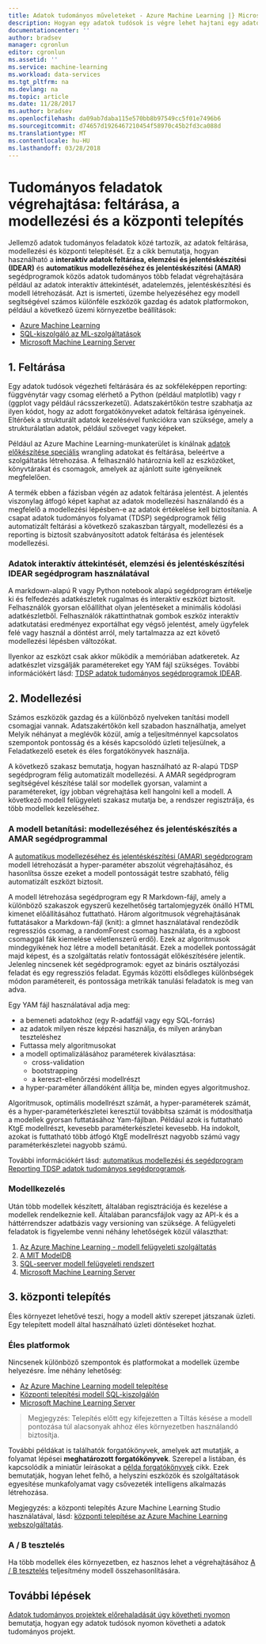 ```yaml
---
title: Adatok tudományos műveleteket - Azure Machine Learning |} Microsoft Docs
description: Hogyan egy adatok tudósok is végre lehet hajtani egy adatok tudományos projektet egy trackable szabályozott verzióját és együttműködési módot.
documentationcenter: ''
author: bradsev
manager: cgronlun
editor: cgronlun
ms.assetid: ''
ms.service: machine-learning
ms.workload: data-services
ms.tgt_pltfrm: na
ms.devlang: na
ms.topic: article
ms.date: 11/28/2017
ms.author: bradsev
ms.openlocfilehash: da09ab7daba115e570bb8b97549cc5f01e7496b6
ms.sourcegitcommit: d74657d1926467210454f58970c45b2fd3ca088d
ms.translationtype: MT
ms.contentlocale: hu-HU
ms.lasthandoff: 03/28/2018
---
```

# <a name="execute-data-science-tasks-exploration-modeling-and-deployment"></a>Tudományos feladatok végrehajtása: feltárása, a modellezési és a központi telepítés

Jellemző adatok tudományos feladatok közé tartozik, az adatok feltárása, modellezési és központi telepítését. Ez a cikk bemutatja, hogyan használható a **interaktív adatok feltárása, elemzési és jelentéskészítési (IDEAR)** és **automatikus modellezéséhez és jelentéskészítési (AMAR)** segédprogramok közös adatok tudományos több feladat végrehajtására például az adatok interaktív áttekintését, adatelemzés, jelentéskészítési és modell létrehozását. Azt is ismerteti, üzembe helyezéséhez egy modell segítségével számos különféle eszközök gazdag és adatok platformokon, például a következő üzemi környezetbe beállítások:

- [Azure Machine Learning](../preview/index.yml)
- [SQL-kiszolgáló az ML-szolgáltatások](https://docs.microsoft.com/sql/advanced-analytics/r/r-services#in-database-analytics-with-sql-server)
- [Microsoft Machine Learning Server](https://docs.microsoft.com/machine-learning-server/what-is-machine-learning-server)


## 1. <a name='DataQualityReportUtility-1'></a> Feltárása 

Egy adatok tudósok végezheti feltárására és az sokféleképpen reporting: függvénytár vagy csomag elérhető a Python (például matplotlib) vagy r (ggplot vagy például rácsszerkezetű). Adatszakértőkön testre szabhatja az ilyen kódot, hogy az adott forgatókönyveket adatok feltárása igényeinek. Eltérőek a strukturált adatok kezelésével funkciókra van szüksége, amely a strukturálatlan adatok, például szöveget vagy képeket. 

Például az Azure Machine Learning-munkaterület is kínálnak [adatok előkészítése speciális](../preview/tutorial-bikeshare-dataprep.md) wrangling adatokat és feltárása, beleértve a szolgáltatás létrehozása. A felhasználó határoznia kell az eszközöket, könyvtárakat és csomagok, amelyek az ajánlott suite igényeiknek megfelelően. 

A termék ebben a fázisban végén az adatok feltárása jelentést. A jelentés viszonylag átfogó képet kaphat az adatok modellezési használandó és a megfelelő a modellezési lépésben-e az adatok értékelése kell biztosítania. A csapat adatok tudományos folyamat (TDSP) segédprogramok félig automatizált feltárási a következő szakaszban tárgyalt, modellezési és a reporting is biztosít szabványosított adatok feltárása és jelentések modellezési. 

### <a name="interactive-data-exploration-analysis-and-reporting-using-the-idear-utility"></a>Adatok interaktív áttekintését, elemzési és jelentéskészítési IDEAR segédprogram használatával

A markdown-alapú R vagy Python notebook alapú segédprogram értékelje ki és felfedezés adatkészletek rugalmas és interaktív eszközt biztosít. Felhasználók gyorsan előállíthat olyan jelentéseket a minimális kódolási adatkészletből. Felhasználók rákattinthatnak gombok eszköz interaktív adatkutatási eredményez exportálhat egy végső jelentést, amely ügyfelek felé vagy használ a döntést arról, mely tartalmazza az ezt követő modellezési lépésben változókat.

Ilyenkor az eszközt csak akkor működik a memóriában adatkeretek. Az adatkészlet vizsgálják paramétereket egy YAM fájl szükséges. További információkért lásd: [TDSP adatok tudományos segédprogramok IDEAR](https://github.com/Azure/Azure-TDSP-Utilities/tree/master/DataScienceUtilities/DataReport-Utils).


## 2. <a name='ModelingUtility-2'></a> Modellezési

Számos eszközök gazdag és a különböző nyelveken tanítási modell csomagjai vannak. Adatszakértőkön kell szabadon használhatja, amelyet Melyik néhányat a meglévők közül, amíg a teljesítménnyel kapcsolatos szempontok pontosság és a késés kapcsolódó üzleti teljesülnek, a Feladatkezelő esetek és éles forgatókönyvek használja.

A következő szakasz bemutatja, hogyan használható az R-alapú TDSP segédprogram félig automatizált modellezési. A AMAR segédprogram segítségével készítése talál sor modellek gyorsan, valamint a paramétereket, így jobban végrehajtása kell hangolni kell a modell.
A következő modell felügyeleti szakasz mutatja be, a rendszer regisztrálja, és több modellek kezeléséhez.


### <a name="model-training-modeling-and-reporting-using-the-amar-utility"></a>A modell betanítási: modellezéséhez és jelentéskészítés a AMAR segédprogrammal

A [automatikus modellezéséhez és jelentéskészítési (AMAR) segédprogram](https://github.com/Azure/Azure-TDSP-Utilities/tree/master/DataScienceUtilities/Modeling) modell létrehozását a hyper-paraméter abszolút végrehajtásához, és hasonlítsa össze ezeket a modell pontosságát testre szabható, félig automatizált eszközt biztosít. 

A modell létrehozása segédprogram egy R Markdown-fájl, amely a különböző szakaszok egyszerű kezelhetőség tartalomjegyzék önálló HTML kimenet előállításához futtatható. Három algoritmusok végrehajtásának futtatásakor a Markdown-fájl (knit): a glmnet használatával rendeződik regressziós csomag, a randomForest csomag használata, és a xgboost csomaggal fák kiemelése véletlenszerű erdő). Ezek az algoritmusok mindegyikének hoz létre a modell betanítását. Ezek a modellek pontosságát majd képest, és a szolgáltatás relatív fontosságát előkészítésére jelentik. Jelenleg nincsenek két segédprogramok: egyet az bináris osztályozási feladat és egy regressziós feladat. Egymás közötti elsődleges különbségek módon paramétereit, és pontossága metrikák tanulási feladatok is meg van adva. 

Egy YAM fájl használatával adja meg:

- a bemeneti adatokhoz (egy R-adatfájl vagy egy SQL-forrás) 
- az adatok milyen része képzési használja, és milyen arányban teszteléshez
- Futtassa mely algoritmusokat 
- a modell optimalizálásához paraméterek kiválasztása:
    - cross-validation 
    - bootstrapping
    - a kereszt-ellenőrzési modellrészt
- a hyper-paraméter állandóként állítja be, minden egyes algoritmushoz. 

Algoritmusok, optimális modellrészt számát, a hyper-paraméterek számát, és a hyper-paraméterkészletei keresztül továbbítsa számát is módosíthatja a modellek gyorsan futtatásához Yam-fájlban. Például azok is futtatható KtgE modellrészt, kevesebb paraméterkészletei kevesebb. Ha indokolt, azokat is futtatható több átfogó KtgE modellrészt nagyobb számú vagy paraméterkészletei nagyobb számú.

További információkért lásd: [automatikus modellezési és segédprogram Reporting TDSP adatok tudományos segédprogramok](https://github.com/Azure/Azure-TDSP-Utilities/tree/master/DataScienceUtilities/Modeling).

### <a name="model-management"></a>Modellkezelés
Után több modellek készített, általában regisztrációja és kezelése a modellek rendelkeznie kell. Általában parancsfájlok vagy az API-k és a háttérrendszer adatbázis vagy versioning van szüksége. A felügyeleti feladatok is figyelembe venni néhány lehetőségek közül választhat:

1. [Az Azure Machine Learning - modell felügyeleti szolgáltatás](../preview/index.yml)
2. [A MIT ModelDB](https://mitdbg.github.io/modeldb/) 
3. [SQL-seerver modell felügyeleti rendszert](https://blogs.technet.microsoft.com/dataplatforminsider/2016/10/17/sql-server-as-a-machine-learning-model-management-system/)
4. [Microsoft Machine Learning Server](https://docs.microsoft.com/sql/advanced-analytics/r/r-server-standalone)

## 3. <a name='Deployment-3'></a>központi telepítés

Éles környezet lehetővé teszi, hogy a modell aktív szerepet játszanak üzleti. Egy telepített modell által használható üzleti döntéseket hozhat.

### <a name="production-platforms"></a>Éles platformok
Nincsenek különböző szempontok és platformokat a modellek üzembe helyezésre. Íme néhány lehetőség:


- [Az Azure Machine Learning modell telepítése](../preview/model-management-overview.md)
- [Központi telepítési modell SQL-kiszolgálón](https://docs.microsoft.com/sql/advanced-analytics/tutorials/sqldev-py6-operationalize-the-model)
- [Microsoft Machine Learning Server](https://docs.microsoft.com/sql/advanced-analytics/r/r-server-standalone)

>
>
>Megjegyzés: Telepítés előtt egy kifejezetten a Tiltás késése a modell pontozása túl alacsonyak ahhoz éles környezetben használandó biztosítja.
>

További példákat is találhatók forgatókönyvek, amelyek azt mutatják, a folyamat lépései **meghatározott forgatókönyvek**. Szerepel a listában, és kapcsolódik a miniatűr leírásokat a [példa forgatókönyvek](walkthroughs.md) cikk. Ezek bemutatják, hogyan lehet felhő, a helyszíni eszközök és szolgáltatások egyesítése munkafolyamat vagy csővezeték intelligens alkalmazás létrehozása.

Megjegyzés: a központi telepítés Azure Machine Learning Studio használatával, lásd: [központi telepítése az Azure Machine Learning webszolgáltatás](../studio/publish-a-machine-learning-web-service.md).

### <a name="ab-testing"></a>A / B tesztelés
Ha több modellek éles környezetben, ez hasznos lehet a végrehajtásához [A / B tesztelés](https://en.wikipedia.org/wiki/A/B_testing) teljesítmény modell összehasonlítására. 

 
## <a name="next-steps"></a>További lépések

[Adatok tudományos projektek előrehaladását úgy követheti nyomon](track-progress.md) bemutatja, hogyan egy adatok tudósok nyomon követheti a adatok tudományos projekt.
 


